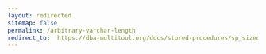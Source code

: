```yaml
---
layout: redirected
sitemap: false
permalink: /arbitrary-varchar-length
redirect_to:  https://dba-multitool.org/docs/stored-procedures/sp_sizeoptimiser/checks/#arbitrary-varchar-length
---
```

